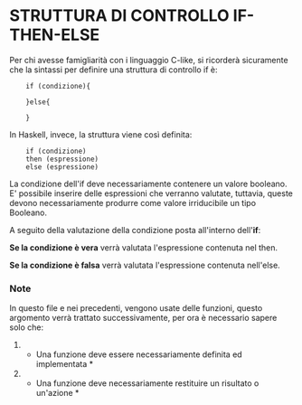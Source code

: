 # STRUTTURA DI CONTROLLO IF-THEN-ELSE
Per chi avesse famigliarità con i linguaggio C-like, si ricorderà sicuramente che la sintassi per definire una struttura di controllo if è:
``` 
    if (condizione){

    }else{

    }
```
In Haskell, invece, la struttura viene così definita:
```
    if (condizione)
    then (espressione)
    else (espressione)
```

La condizione dell'if deve necessariamente contenere un valore booleano. E' possibile inserire delle espressioni che verranno valutate, tuttavia, queste devono necessariamente produrre come valore irriducibile un tipo Booleano.

A seguito della valutazione della condizione posta all'interno dell'**if**:

**Se la condizione è vera** verrà valutata l'espressione contenuta nel then.

**Se la condizione è falsa** verrà valutata l'espressione contenuta nell'else.

### Note
In questo file e nei precedenti, vengono usate delle funzioni, questo argomento verrà trattato successivamente, per ora è necessario sapere solo che:

1. * Una funzione deve essere necessariamente definita ed implementata *
2. * Una funzione deve necessariamente restituire un risultato o un'azione *


